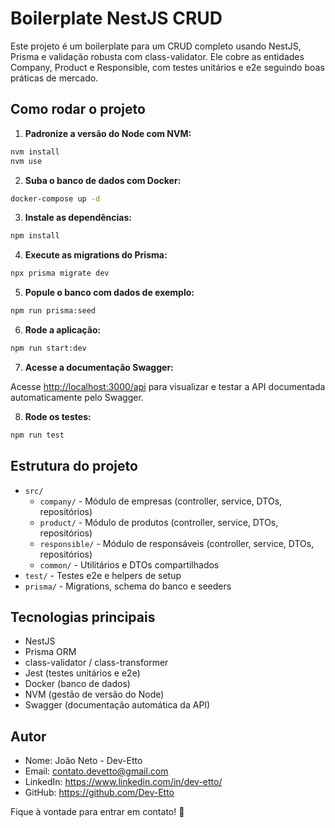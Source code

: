 # Boilerplate NestJS CRUD

Este projeto é um boilerplate para um CRUD completo usando NestJS, Prisma e validação robusta com class-validator. Ele cobre as entidades Company, Product e Responsible, com testes unitários e e2e seguindo boas práticas de mercado.

## Como rodar o projeto

1. **Padronize a versão do Node com NVM:**

```sh
nvm install
nvm use
```

2. **Suba o banco de dados com Docker:**

```sh
docker-compose up -d
```

3. **Instale as dependências:**

```sh
npm install
```

4. **Execute as migrations do Prisma:**

```sh
npx prisma migrate dev
```

5. **Popule o banco com dados de exemplo:**

```sh
npm run prisma:seed
```

6. **Rode a aplicação:**

```sh
npm run start:dev
```

7. **Acesse a documentação Swagger:**

Acesse [http://localhost:3000/api](http://localhost:3000/api) para visualizar e testar a API documentada automaticamente pelo Swagger.

8. **Rode os testes:**

```sh
npm run test
```

## Estrutura do projeto

- `src/`
  - `company/` - Módulo de empresas (controller, service, DTOs, repositórios)
  - `product/` - Módulo de produtos (controller, service, DTOs, repositórios)
  - `responsible/` - Módulo de responsáveis (controller, service, DTOs, repositórios)
  - `common/` - Utilitários e DTOs compartilhados
- `test/` - Testes e2e e helpers de setup
- `prisma/` - Migrations, schema do banco e seeders

## Tecnologias principais
- NestJS
- Prisma ORM
- class-validator / class-transformer
- Jest (testes unitários e e2e)
- Docker (banco de dados)
- NVM (gestão de versão do Node)
- Swagger (documentação automática da API)

## Autor

- Nome: João Neto - Dev-Etto
- Email: contato.devetto@gmail.com
- LinkedIn: https://www.linkedin.com/in/dev-etto/
- GitHub: https://github.com/Dev-Etto

Fique à vontade para entrar em contato! 🚀
